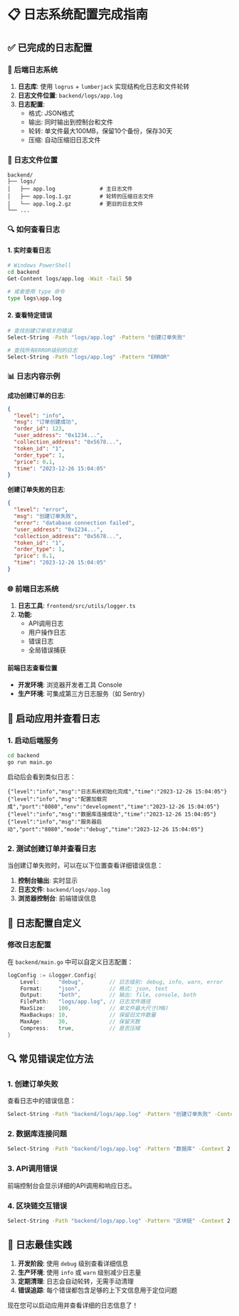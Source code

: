 # 📋 日志系统配置完成指南

## ✅ 已完成的日志配置

### 🔧 后端日志系统

1. **日志库**: 使用 `logrus` + `lumberjack` 实现结构化日志和文件轮转
2. **日志文件位置**: `backend/logs/app.log`
3. **日志配置**:
   - 格式: JSON格式
   - 输出: 同时输出到控制台和文件
   - 轮转: 单文件最大100MB，保留10个备份，保存30天
   - 压缩: 自动压缩旧日志文件

### 📁 日志文件位置

```
backend/
├── logs/
│   ├── app.log              # 主日志文件
│   ├── app.log.1.gz         # 轮转的压缩日志文件
│   └── app.log.2.gz         # 更旧的日志文件
└── ...
```

### 🔍 如何查看日志

#### 1. 实时查看日志
```bash
# Windows PowerShell
cd backend
Get-Content logs/app.log -Wait -Tail 50

# 或者使用 type 命令
type logs\app.log
```

#### 2. 查看特定错误
```bash
# 查找创建订单相关的错误
Select-String -Path "logs/app.log" -Pattern "创建订单失败"

# 查找所有ERROR级别的日志
Select-String -Path "logs/app.log" -Pattern "ERROR"
```

### 📊 日志内容示例

**成功创建订单的日志**:
```json
{
  "level": "info",
  "msg": "订单创建成功",
  "order_id": 123,
  "user_address": "0x1234...",
  "collection_address": "0x5678...",
  "token_id": "1",
  "order_type": 1,
  "price": 0.1,
  "time": "2023-12-26 15:04:05"
}
```

**创建订单失败的日志**:
```json
{
  "level": "error",
  "msg": "创建订单失败",
  "error": "database connection failed",
  "user_address": "0x1234...",
  "collection_address": "0x5678...",
  "token_id": "1",
  "order_type": 1,
  "price": 0.1,
  "time": "2023-12-26 15:04:05"
}
```

### 🌐 前端日志系统

1. **日志工具**: `frontend/src/utils/logger.ts`
2. **功能**:
   - API调用日志
   - 用户操作日志
   - 错误日志
   - 全局错误捕获

#### 前端日志查看位置
- **开发环境**: 浏览器开发者工具 Console
- **生产环境**: 可集成第三方日志服务（如 Sentry）

## 🚀 启动应用并查看日志

### 1. 启动后端服务
```bash
cd backend
go run main.go
```

启动后会看到类似日志：
```
{"level":"info","msg":"日志系统初始化完成","time":"2023-12-26 15:04:05"}
{"level":"info","msg":"配置加载完成","port":"8080","env":"development","time":"2023-12-26 15:04:05"}
{"level":"info","msg":"数据库连接成功","time":"2023-12-26 15:04:05"}
{"level":"info","msg":"服务器启动","port":"8080","mode":"debug","time":"2023-12-26 15:04:05"}
```

### 2. 测试创建订单并查看日志

当创建订单失败时，可以在以下位置查看详细错误信息：

1. **控制台输出**: 实时显示
2. **日志文件**: `backend/logs/app.log`
3. **浏览器控制台**: 前端错误信息

## 🔧 日志配置自定义

### 修改日志配置
在 `backend/main.go` 中可以自定义日志配置：

```go
logConfig := &logger.Config{
    Level:      "debug",        // 日志级别: debug, info, warn, error
    Format:     "json",         // 格式: json, text
    Output:     "both",         // 输出: file, console, both
    FilePath:   "logs/app.log", // 日志文件路径
    MaxSize:    100,            // 单文件最大尺寸(MB)
    MaxBackups: 10,             // 保留旧文件数量
    MaxAge:     30,             // 保留天数
    Compress:   true,           // 是否压缩
}
```

## 🔍 常见错误定位方法

### 1. 创建订单失败
查看日志中的错误信息：
```bash
Select-String -Path "backend/logs/app.log" -Pattern "创建订单失败" -Context 2
```

### 2. 数据库连接问题
```bash
Select-String -Path "backend/logs/app.log" -Pattern "数据库" -Context 2
```

### 3. API调用错误
前端控制台会显示详细的API调用和响应日志。

### 4. 区块链交互错误
```bash
Select-String -Path "backend/logs/app.log" -Pattern "区块链" -Context 2
```

## 📝 日志最佳实践

1. **开发阶段**: 使用 `debug` 级别查看详细信息
2. **生产环境**: 使用 `info` 或 `warn` 级别减少日志量
3. **定期清理**: 日志会自动轮转，无需手动清理
4. **错误追踪**: 每个错误都包含足够的上下文信息用于定位问题

现在您可以启动应用并查看详细的日志信息了！
